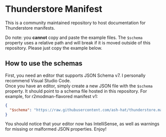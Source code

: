 # Thunderstore Manifest
This is a community maintained repository to host documentation for Thunderstore manifests.

Do note: you **cannot** copy and paste the example files. The `$schema` property uses a relative path and will break if it is moved outside of this repository. Please just copy the example below.

## How to use the schemas
First, you need an editor that supports JSON Schema v7. I personally recommend Visual Studio Code.  
Once you have an editor, simply create a new JSON file with the `$schema` property. It should point to a schema file hosted in this repository. For example, for r2modman-flavored manifest v1:

```json
{
  "$schema": "https://raw.githubusercontent.com/ash-hat/thunderstore.manifest/v1/r2modman/schema.json"
}
```

You should notice that your editor now has IntelliSense, as well as warnings for missing or malformed JSON properties. Enjoy!
